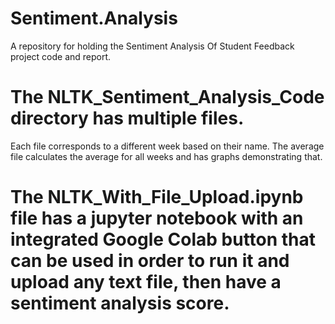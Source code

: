 # Sentiment.Analysis
A repository for holding the Sentiment Analysis Of Student Feedback project code and report.


# The NLTK_Sentiment_Analysis_Code directory has multiple files.
  Each file corresponds to a different week based on their name.
  The average file calculates the average for all weeks and has graphs demonstrating that.
  
# The NLTK_With_File_Upload.ipynb file has a jupyter notebook with an integrated Google Colab button that can be used in order to run it and upload any text file, then have a sentiment analysis score.
